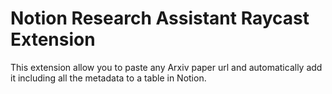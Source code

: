 # Notion Research Assistant Raycast Extension

This extension allow you to paste any Arxiv paper url and automatically add it including all the metadata to a table in Notion.
